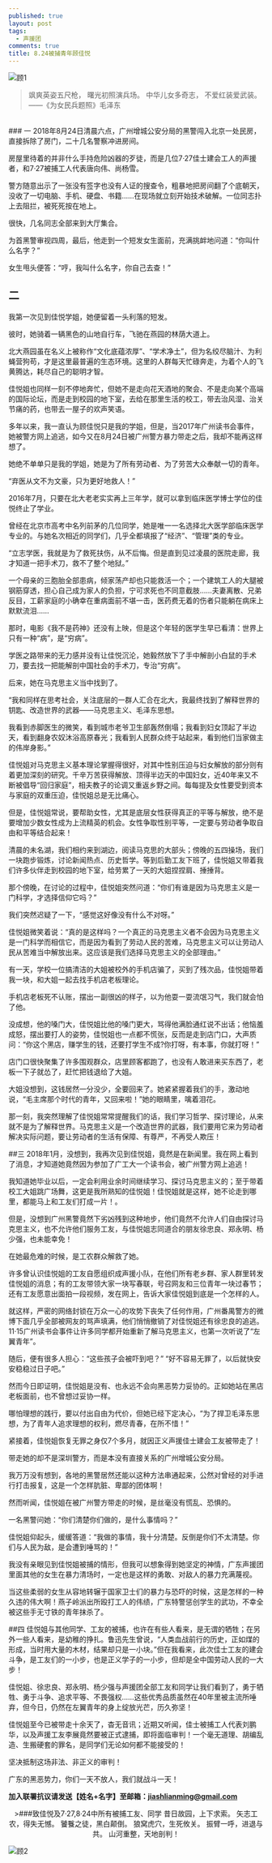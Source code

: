 ```yaml
---
published: true
layout: post
tags:
  - 声援团
comments: true
title: 8.24被捕青年顾佳悦
---
```

![顾1][1]
>飒爽英姿五尺枪， 
曙光初照演兵场。 
中华儿女多奇志， 
不爱红装爱武装。
                   ——《为女民兵题照》毛泽东

<br/>
### 一
2018年8月24日清晨六点，广州增城公安分局的黑警闯入北京一处民房，直接拆除了房门，二十几名警察冲进房间。

房屋里待着的并非什么手持危险凶器的歹徒，而是几位7·27佳士建会工人的声援者，和7·27被捕工人代表唐向伟、尚杨雪。

警方随意出示了一张没有签字也没有人证的搜查令，粗暴地把房间翻了个底朝天，没收了一切电脑、手机、硬盘、书籍……在现场就立刻开始技术破解。一位同志扑上去阻拦，被死死按在地上。

很快，几名同志全部来到大厅集合。

为首黑警审视四周，最后，他走到一个短发女生面前，充满挑衅地问道：“你叫什么名字？”

女生甩头便答：“哼，我叫什么名字，你自己去查！”
<br/>

## 二
我第一次见到佳悦学姐，她便留着一头利落的短发。

彼时，她骑着一辆黑色的山地自行车，飞驰在燕园的林荫大道上。

北大燕园虽在名义上被称作“文化底蕴浓厚”、“学术净土”，但为名绞尽脑汁、为利蝇营狗苟，才是这里最普遍的生态环境。这里的人群每天忙碌奔走，为着个人的飞黄腾达，耗尽自己的聪明才智。

佳悦姐也同样一刻不停地奔忙，但她不是走向花天酒地的聚会、不是走向某个高端的国际论坛，而是走到校园的地下室，去给在那里生活的校工，带去治风湿、治关节痛的药，也带去一屋子的欢声笑语。

多年以来，我一直认为顾佳悦只是我的学姐，但是，当2017年广州读书会事件，她被警方网上追逃，如今又在8月24日被广州警方暴力带走之后，我却不能再这样想了。

她绝不单单只是我的学姐，她是为了所有劳动者、为了劳苦大众奉献一切的青年。

“弃医从文不为文豪，只为更好地救人！”

2016年7月，只要在北大老老实实再上三年学，就可以拿到临床医学博士学位的佳悦终止了学业。

曾经在北京市高考中名列前茅的几位同学，她是唯一一名选择北大医学部临床医学专业的。与她名次相近的同学们，几乎全都填报了“经济”、“管理”类的专业。

“立志学医，我就是为了救死扶伤，从不后悔。但是直到见过凌晨的医院走廊，我才知道一把手术刀，救不了整个地狱。”

一个母亲的三胞胎全部患病，倾家荡产却也只能救活一个；一个建筑工人的大腿被钢筋穿透，担心自己成为家人的负担，宁可求死也不同意截肢……夫妻离散、兄弟反目，工薪家庭的小确幸在重病面前不堪一击，医药费无着的伤者只能躺在病床上默默流泪……

那时，电影《我不是药神》还没有上映，但是这个年轻的医学生早已看清：世界上只有一种“病”，是“穷病”。

学医之路带来的无力感并没有让佳悦沉沦，她毅然放下了手中解剖小白鼠的手术刀，要去找一把能解剖中国社会的手术刀，专治“穷病”。

后来，她在马克思主义当中找到了。

“我和同样在思考社会，关注底层的一群人汇合在北大，我最终找到了解释世界的钥匙、改造世界的武器——马克思主义、毛泽东思想。

我看到赤脚医生的微笑，看到城市老爷卫生部轰然倒塌；我看到妇女顶起了半边天，看到翻身农奴沐浴高原春光；我看到人民群众终于站起来，看到他们当家做主的伟岸身影。”

佳悦姐对马克思主义基本理论掌握得很好，对其中性别压迫与妇女解放的部分则有着更加深刻的研究。千辛万苦获得解放、顶得半边天的中国妇女，近40年来又不断被倡导“回归家庭”，相夫教子的论调又重返乡野之间。每每提及女性要受到资本与家庭的双重压迫，佳悦姐总是无比痛心。

但是，佳悦姐常说，要帮助女性，尤其是底层女性获得真正的平等与解放，绝不是要增加少数女性成为上流精英的机会。女性争取性别平等，一定要与劳动者争取自由和平等结合起来！

清晨的未名湖，我们相约来到湖边，阅读马克思的大部头；傍晚的五四操场，我们一块跑步锻炼，讨论新闻热点、历史哲学。等到后勤工友下班了，佳悦姐又带着我们许多伙伴走到校园的地下室，给劳累了一天的大姐捏捏肩、捶捶背。

那个傍晚，在讨论的过程中，佳悦姐突然问道：“你们有谁是因为马克思主义是一门科学，才选择信仰它吗？”

我们突然迟疑了一下，“感觉这好像没有什么不对呀。”

佳悦姐微笑着说：“真的是这样吗？一个真正的马克思主义者不会因为马克思主义是一门科学而相信它，而是因为看到了劳动人民的苦难，马克思主义可以让劳动人民从苦难当中解放出来。这应该是我们选择马克思主义的全部理由。”

有一天，学校一位搞清洁的大姐被校外的手机店骗了，买到了残次品，佳悦姐带着我一块，和大姐一起去找手机店老板理论。

手机店老板死不认账，摆出一副很凶的样子，以为他耍一耍流氓习气，我们就会怕了他。

没成想，他的嗓门大，佳悦姐比他的嗓门更大，骂得他满脸通红说不出话；他恼羞成怒，摆出要打人的姿势，佳悦姐也一点都不慌张，反而是走到店门口，大声质问：“你这个黑店，赚学生的钱，还要打学生不成?你打呀，有本事，你就打呀！”

店门口很快聚集了许多围观群众，店里顾客都跑了，也没有人敢进来买东西了，老板一下子就怂了，赶忙把钱退给了大姐。

大姐没想到，这钱居然一分没少，全要回来了。她紧紧握着我们的手，激动地说，“毛主席那个时代的青年，又回来啦！”她的眼睛里，噙着泪花。

那一刻，我突然理解了佳悦姐常常提醒我们的话，我们学习哲学、探讨理论，从来就不是为了解释世界。马克思主义是一个改造世界的武器，我们要用它来为劳动者解决实际问题，要让劳动者的生活有保障、有尊严，不再受人欺压！
<br/>

##三
2018年1月，没想到，我再次见到佳悦姐，竟然是在新闻里。我在网上看到了消息，才知道她竟然因为参加了广工大一个读书会，被广州警方网上追逃！

我知道她毕业以后，一定会利用业余时间继续学习、探讨马克思主义的；至于带着校工大姐跳广场舞，这更是我所熟知的佳悦姐！佳悦姐就是这样，她不论走到哪里，都能马上和工友们打成一片！。

但是，没想到广州黑警竟然下劣凶残到这种地步，他们竟然不允许人们自由探讨马克思主义，也不允许他们服务工友，与佳悦姐志同道合的朋友徐忠良、郑永明、杨少强，也未能幸免！

在她最危难的时候，是工农群众解救了她。

许多曾认识佳悦姐的工友自愿组织成声援小队，在他们所有老乡群、家人群里转发佳悦姐的消息；有的工友带领大家一块写春联，号召网友和三位青年一块过春节；还有工友愿意出面拍一段视频，发在网上，告诉大家佳悦姐到底是一个怎样的人。

就这样，严密的网络封锁在万众一心的攻势下丧失了任何作用，广州番禺警方的微博下面几乎全部被网友的骂声填满，他们悄悄撤销了对佳悦姐还有徐忠良的追逃。
11·15广州读书会事件让许多同学都开始重新了解马克思主义，也第一次听说了“左翼青年”。

随后，便有很多人担心：“这些孩子会被吓到吧？”
“好不容易无罪了，以后就快安安稳稳过日子吧。”

然而今日即证明，佳悦姐是没有、也永远不会向黑恶势力妥协的。正如她站在黑店老板面前，也不曾想过妥协一样。

哪怕理想的践行，要以付出自由为代价，但她已经下定决心，“为了捍卫毛泽东思想，为了青年人追求理想的权利，燃尽青春，在所不惜！”

紧接着，佳悦姐恢复无罪之身仅7个多月，就因正义声援佳士建会工友被带走了！

带走她的却不是深圳警方，而是本没有直接关系的广州增城公安分局。

我万万没有想到，各地的黑警居然还能以这种方法串通起来，公然对曾经的对手进行打击报复，这是一个怎样肮脏、卑鄙的团体啊！

然而听闻，佳悦姐在被广州警方带走的时候，是丝毫没有慌乱、恐惧的。

一名黑警问她：“你们清楚你们做的，是什么事情吗？”

佳悦姐仰起头，缓缓答道：“我做的事情，我十分清楚。反倒是你们不太清楚。你们与人民为敌，是会遭到唾骂的！”

我没有亲眼见到佳悦姐被捕的情形，但我可以想象得到她坚定的神情，广东声援团里面其他的女生在暴力清场时，一定也是这样的勇敢、对敌人的暴力充满蔑视。

当这些柔弱的女生从容地转辗于国家卫士们的暴力与恐吓的时候，这是怎样的一种久违的伟大啊！燕子岭派出所殴打工人的伟绩，广东特警惩创学生的武功，不幸全被这些手无寸铁的青年抹杀了。
<br/>

##四
佳悦姐与其他同学、工友的被捕，也许在有些人看来，是无谓的牺牲；在另外一些人看来，是幼稚的挣扎。鲁迅先生曾说，“人类血战前行的历史，正如煤的形成，当时用大量的木材，结果却只是一小块。”但在我看来，此次佳士工友的建会斗争，是工友们的一小步，也是正义学子的一小步，但却是全中国劳动人民的一大步！

佳悦姐、徐忠良、郑永明、杨少强与声援团全部工友和同学让我们看到了，勇于牺牲、勇于斗争、追求平等、不畏强权……这些优秀品质虽然在40年里被主流所唾弃，但今日，仍然在左翼青年的身上绽放光芒，历久弥坚！

佳悦姐至今已被带走十余天了，杳无音讯；近期又听闻，佳士被捕工人代表刘鹏华，以及声援工友李展竟然要被正式逮捕，即将面临审判！一个毫无道理、胡编乱造、生搬硬套的罪名，是同学们无论如何都不能接受的！

坚决抵制这场非法、非正义的审判！

广东的黑恶势力，你们一天不放人，我们就战斗一天！

<b>加入联署抗议请发送【姓名+名字】至邮箱：jiashlianming@gmail.com</b>
<br/>

<center>
>###致佳悦及7·27,8·24中所有被捕工友、同学
昔日故园，上下求索。
矢志工农，得失无憾。
饕餮之徒，黑白颠倒。
狼窝虎穴，生死攸关。
振臂一呼，进退与共。
山河重整，天地剖判！
</center>

![顾2][2]


  [1]: https://i.loli.net/2018/09/05/5b8fa438298ba.jpg
  [2]: https://i.loli.net/2018/09/05/5b8fa4bda452e.jpg

